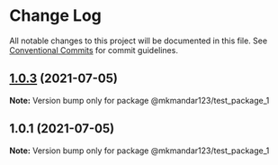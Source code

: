 # Change Log

All notable changes to this project will be documented in this file.
See [Conventional Commits](https://conventionalcommits.org) for commit guidelines.

## [1.0.3](https://github.com/mkmandar123/lernaDemo/compare/v1.0.2...v1.0.3) (2021-07-05)

**Note:** Version bump only for package @mkmandar123/test_package_1





## 1.0.1 (2021-07-05)

**Note:** Version bump only for package @mkmandar123/test_package_1
